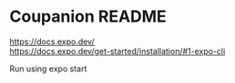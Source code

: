 # Coupanion README
https://docs.expo.dev/<br />
https://docs.expo.dev/get-started/installation/#1-expo-cli<br />

Run using expo start<br />

